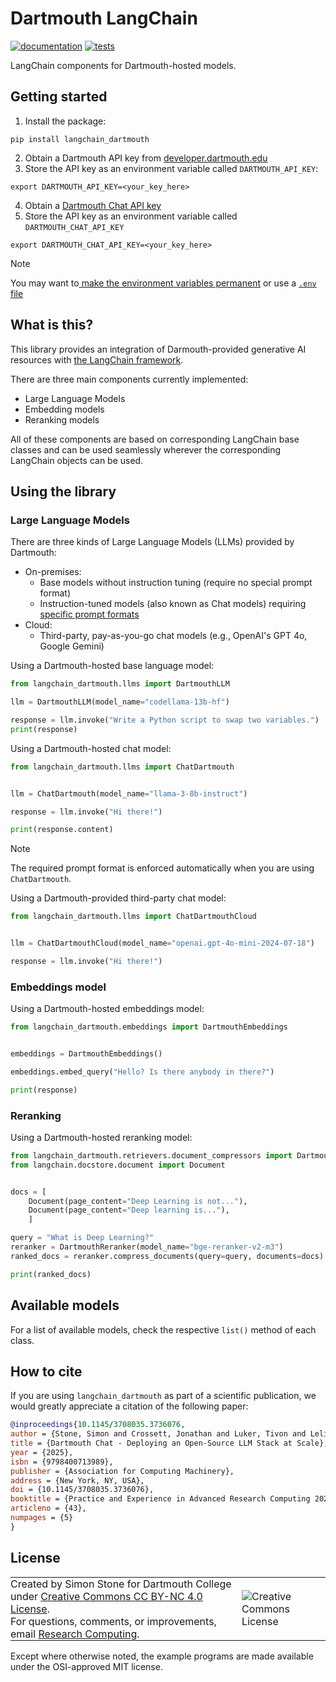 # Dartmouth LangChain

[![documentation](https://github.com/Dartmouth-Libraries/langchain-dartmouth/actions/workflows/docs.yml/badge.svg)](https://github.com/Dartmouth-Libraries/langchain-dartmouth/actions/workflows/docs.yml) [![tests](https://github.com/Dartmouth-Libraries/langchain-dartmouth/actions/workflows/pytest.yml/badge.svg)](https://github.com/Dartmouth-Libraries/langchain-dartmouth/actions/workflows/pytest.yml)

LangChain components for Dartmouth-hosted models.

## Getting started

1. Install the package:

```
pip install langchain_dartmouth
```

2. Obtain a Dartmouth API key from [developer.dartmouth.edu](https://developer.dartmouth.edu/)
3. Store the API key as an environment variable called `DARTMOUTH_API_KEY`:
```
export DARTMOUTH_API_KEY=<your_key_here>
```
4. Obtain a [Dartmouth Chat API key ](https://rcweb.dartmouth.edu/~d20964h/2024-12-11-dartmouth-chat-api/api_key/)
5. Store the API key as an environment variable called `DARTMOUTH_CHAT_API_KEY`
```
export DARTMOUTH_CHAT_API_KEY=<your_key_here>
```

> [!NOTE]
> You may want to[ make the environment variables permanent](https://www3.ntu.edu.sg/home/ehchua/programming/howto/Environment_Variables.html) or use a [`.env` file](https://saurabh-kumar.com/python-dotenv/)


## What is this?

This library provides an integration of Darmouth-provided generative AI resources with [the LangChain framework](https://python.langchain.com/v0.1/docs/get_started/introduction).

There are three main components currently implemented:

- Large Language Models
- Embedding models
- Reranking models

All of these components are based on corresponding LangChain base classes and can be used seamlessly wherever the corresponding LangChain objects can be used.

## Using the library

### Large Language Models

There are three kinds of Large Language Models (LLMs) provided by Dartmouth:

- On-premises:
  - Base models without instruction tuning (require no special prompt format)
  - Instruction-tuned models (also known as Chat models) requiring [specific prompt formats](https://llama.meta.com/docs/model-cards-and-prompt-formats/meta-llama-3/)
- Cloud:
  - Third-party, pay-as-you-go chat models (e.g., OpenAI's GPT 4o, Google Gemini)

Using a Dartmouth-hosted base language model:

```python
from langchain_dartmouth.llms import DartmouthLLM

llm = DartmouthLLM(model_name="codellama-13b-hf")

response = llm.invoke("Write a Python script to swap two variables.")
print(response)
```

Using a Dartmouth-hosted chat model:

```python
from langchain_dartmouth.llms import ChatDartmouth


llm = ChatDartmouth(model_name="llama-3-8b-instruct")

response = llm.invoke("Hi there!")

print(response.content)
```
> [!NOTE]
> The required prompt format is enforced automatically when you are using `ChatDartmouth`.

Using a Dartmouth-provided third-party chat model:

```python
from langchain_dartmouth.llms import ChatDartmouthCloud


llm = ChatDartmouthCloud(model_name="openai.gpt-4o-mini-2024-07-18")

response = llm.invoke("Hi there!")
```

### Embeddings model

Using a Dartmouth-hosted embeddings model:

```python
from langchain_dartmouth.embeddings import DartmouthEmbeddings


embeddings = DartmouthEmbeddings()

embeddings.embed_query("Hello? Is there anybody in there?")

print(response)
```

### Reranking

Using a Dartmouth-hosted reranking model:

```python
from langchain_dartmouth.retrievers.document_compressors import DartmouthReranker
from langchain.docstore.document import Document


docs = [
    Document(page_content="Deep Learning is not..."),
    Document(page_content="Deep learning is..."),
    ]

query = "What is Deep Learning?"
reranker = DartmouthReranker(model_name="bge-reranker-v2-m3")
ranked_docs = reranker.compress_documents(query=query, documents=docs)

print(ranked_docs)
```


## Available models

For a list of available models, check the respective `list()` method of each class.


## How to cite

If you are using `langchain_dartmouth` as part of a scientific publication, we would greatly appreciate a citation of the following paper:

```bibtex
@inproceedings{10.1145/3708035.3736076,
author = {Stone, Simon and Crossett, Jonathan and Luker, Tivon and Leligdon, Lora and Cowen, William and Darabos, Christian},
title = {Dartmouth Chat - Deploying an Open-Source LLM Stack at Scale},
year = {2025},
isbn = {9798400713989},
publisher = {Association for Computing Machinery},
address = {New York, NY, USA},
doi = {10.1145/3708035.3736076},
booktitle = {Practice and Experience in Advanced Research Computing 2025: The Power of Collaboration},
articleno = {43},
numpages = {5}
}
```


## License
<table >
<tbody>
  <tr>
    <td style="padding:0px;border-width:0px;vertical-align:center">
    Created by Simon Stone for Dartmouth College under <a href="https://creativecommons.org/licenses/by/4.0/">Creative Commons CC BY-NC 4.0 License</a>.<br>For questions, comments, or improvements, email <a href="mailto:research.computing@dartmouth.edu">Research Computing</a>.
    </td>
    <td style="padding:0 0 0 1em;border-width:0px;vertical-align:center"><img alt="Creative Commons License" src="https://i.creativecommons.org/l/by/4.0/88x31.png"/></td>
  </tr>
</tbody>
</table>

Except where otherwise noted, the example programs are made available under the OSI-approved MIT license.
